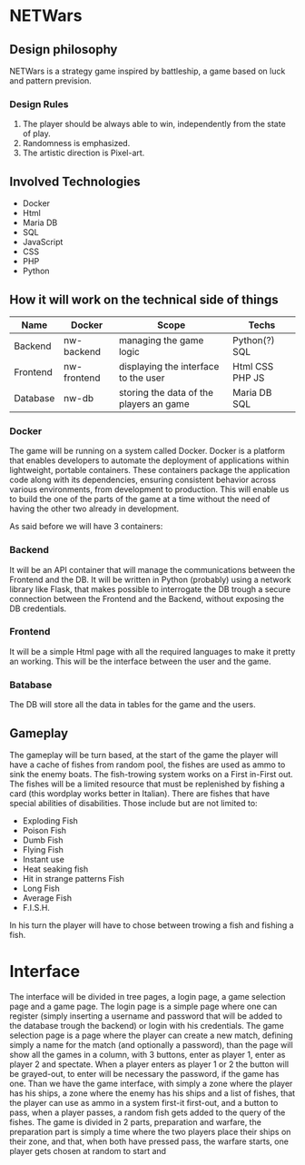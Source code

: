 
# NETWars
## Design philosophy
NETWars is a strategy game inspired by battleship, a game based on luck and pattern prevision.
### Design Rules
1. The player should be always able to win, independently from the state of play.
2. Randomness is emphasized.
3. The artistic direction is Pixel-art.
## Involved Technologies
- Docker
- Html
- Maria DB
- SQL
- JavaScript
- CSS
- PHP
- Python
## How it will work on the technical side of things

| Name | Docker | Scope | Techs |
| ------------ | ------------ | ------------ | ------------ |
| Backend | nw-backend | managing the game logic | Python(?) SQL |
| Frontend | nw-frontend | displaying the interface to the user | Html CSS PHP JS |
| Database | nw-db | storing the data of the players an game | Maria DB SQL |

### Docker
The game will be running on a system called Docker.
Docker is a platform that enables developers to automate the deployment of applications within lightweight, portable containers. These containers package the application code along with its dependencies, ensuring consistent behavior across various environments, from development to production.
This will enable us to build the one of the parts of the game at a time without the need of having the other two already in development.

As said before we will have 3 containers:

### Backend
It will be an API container that will manage the communications between the Frontend and the DB.
It will be written in Python (probably) using a network library like Flask, that makes possible to interrogate the DB trough a secure connection between the Frontend and the Backend, without exposing the DB credentials.

### Frontend
It will be a simple Html page with all the required languages to make it pretty an working.
This will be the interface between the user and the game.

### Batabase
The DB will store all the data in tables for the game and the users.

## Gameplay
The gameplay will be turn based, at the start of the game the player will have a cache of fishes from random pool, the fishes are used as ammo to sink the enemy boats.
The fish-trowing system works on a First in-First out.
The fishes will be a limited resource that must be replenished by fishing a card (this wordplay works better in Italian).
There are fishes that have special abilities of disabilities.
Those include but are not limited to:
- Exploding Fish
- Poison Fish
- Dumb Fish
- Flying Fish
- Instant use
- Heat seaking fish
- Hit in strange patterns Fish
- Long Fish
- Average Fish
- F.I.S.H.

In his turn the player will have to chose between trowing a fish and fishing a fish.

# Interface
The interface will be divided in tree pages, a login page, a game selection page and a game page.
The login page is a simple page where one can register (simply inserting a username and password that will be added to the database trough the backend) or login with his credentials.
The game selection page is a page where the player can create a new match, defining simply a name for the match (and optionally a password), than the page will show all the games in a column, with 3 buttons, enter as player 1, enter as player 2 and spectate. When a player enters as player 1 or 2 the button will be grayed-out, to enter will be necessary the password, if the game has one.
Than we have the game interface, with simply a zone where the player has his ships, a zone where the enemy has his ships and a list of fishes, that the player can use as ammo in a system first-it first-out, and a button to pass, when a player passes, a random fish gets added to the query of the fishes.
The game is divided in 2 parts, preparation and warfare, the preparation part is simply a time where the two players place their ships on their zone, and that, when both have pressed pass, the warfare starts, one player gets chosen at random to start and 
<!--stackedit_data:
eyJoaXN0b3J5IjpbLTM3OTkyNjY3LC0xODA5NzI5Njc0XX0=
-->